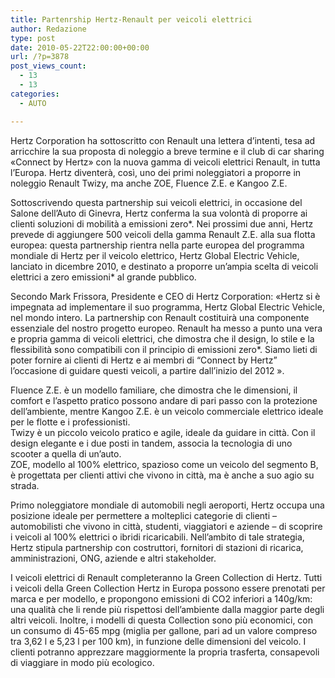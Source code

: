```yaml
---
title: Partenrship Hertz-Renault per veicoli elettrici
author: Redazione
type: post
date: 2010-05-22T22:00:00+00:00
url: /?p=3878
post_views_count:
  - 13
  - 13
categories:
  - AUTO

---
```

Hertz Corporation ha sottoscritto con Renault una lettera d&rsquo;intenti, tesa ad arricchire la sua proposta di noleggio a breve termine e il club di car sharing &laquo;Connect by Hertz&raquo; con la nuova gamma di veicoli elettrici Renault, in tutta l&rsquo;Europa. Hertz diventer&agrave;, cos&igrave;, uno dei primi noleggiatori a proporre in noleggio Renault Twizy, ma anche ZOE, Fluence Z.E. e Kangoo Z.E.

Sottoscrivendo questa partnership sui veicoli elettrici, in occasione del Salone dell&rsquo;Auto di Ginevra, Hertz conferma la sua volont&agrave; di proporre ai clienti soluzioni di mobilit&agrave; a emissioni zero\*. Nei prossimi due anni, Hertz prevede di aggiungere 500 veicoli della gamma Renault Z.E. alla sua flotta europea: questa partnership rientra nella parte europea del programma mondiale di Hertz per il veicolo elettrico, Hertz Global Electric Vehicle, lanciato in dicembre 2010, e destinato a proporre un&rsquo;ampia scelta di veicoli elettrici a zero emissioni\* al grande pubblico.

Secondo Mark Frissora, Presidente e CEO di Hertz Corporation: &laquo;Hertz si &egrave; impegnata ad implementare il suo programma, Hertz Global Electric Vehicle, nel mondo intero. La partnership con Renault costituir&agrave; una componente essenziale del nostro progetto europeo. Renault ha messo a punto una vera e propria gamma di veicoli elettrici, che dimostra che il design, lo stile e la flessibilit&agrave; sono compatibili con il principio di emissioni zero*. Siamo lieti di poter fornire ai clienti di Hertz e ai membri di &ldquo;Connect by Hertz&rdquo; l&rsquo;occasione di guidare questi veicoli, a partire dall&rsquo;inizio del 2012 &raquo;.

Fluence Z.E. &egrave; un modello familiare, che dimostra che le dimensioni, il comfort e l&rsquo;aspetto pratico possono andare di pari passo con la protezione dell&rsquo;ambiente, mentre Kangoo Z.E. &egrave; un veicolo commerciale elettrico ideale per le flotte e i professionisti.  
Twizy &egrave; un piccolo veicolo pratico e agile, ideale da guidare in citt&agrave;. Con il design elegante e i due posti in tandem, associa la tecnologia di uno scooter a quella di un&rsquo;auto.  
ZOE, modello al 100% elettrico, spazioso come un veicolo del segmento B, &egrave; progettata per clienti attivi che vivono in citt&agrave;, ma &egrave; anche a suo agio su strada. 

Primo noleggiatore mondiale di automobili negli aeroporti, Hertz occupa una posizione ideale per permettere a molteplici categorie di clienti &ndash; automobilisti che vivono in citt&agrave;, studenti, viaggiatori e aziende &ndash; di scoprire i veicoli al 100% elettrici o ibridi ricaricabili. Nell&rsquo;ambito di tale strategia, Hertz stipula partnership con costruttori, fornitori di stazioni di ricarica, amministrazioni, ONG, aziende e altri stakeholder. 

I veicoli elettrici di Renault completeranno la Green Collection di Hertz. Tutti i veicoli della Green Collection Hertz in Europa possono essere prenotati per marca e per modello, e propongono emissioni di CO2 inferiori a 140g/km: una qualit&agrave; che li rende pi&ugrave; rispettosi dell&rsquo;ambiente dalla maggior parte degli altri veicoli. Inoltre, i modelli di questa Collection sono pi&ugrave; economici, con un consumo di 45&#45;65 mpg (miglia per gallone, pari ad un valore compreso tra 3,62 l e 5,23 l per 100 km), in funzione delle dimensioni del veicolo. I clienti potranno apprezzare maggiormente la propria trasferta, consapevoli di viaggiare in modo pi&ugrave; ecologico.  
&nbsp;
